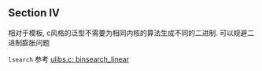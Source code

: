 #

## Section IV

相对于模板, c风格的泛型不需要为相同内核的算法生成不同的二进制.
可以规避二进制膨胀问题

`lsearch` 参考 [ulibs.c: binsearch_linear](https://github.com/mujiu555/ublis.c)
